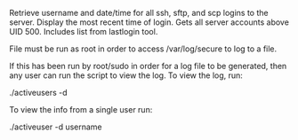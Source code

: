 Retrieve username and date/time for all ssh, sftp, and scp logins to the
server. Display the most recent time of login. Gets all server accounts above
UID 500. Includes list from lastlogin tool.

File must be run as root in order to access /var/log/secure to log to a file.

If this has been run by root/sudo in order for a log file to be generated, then
any user can run the script to view the log. To view the log, run:

./activeusers -d

To view the info from a single user run:

./activeuser -d username


